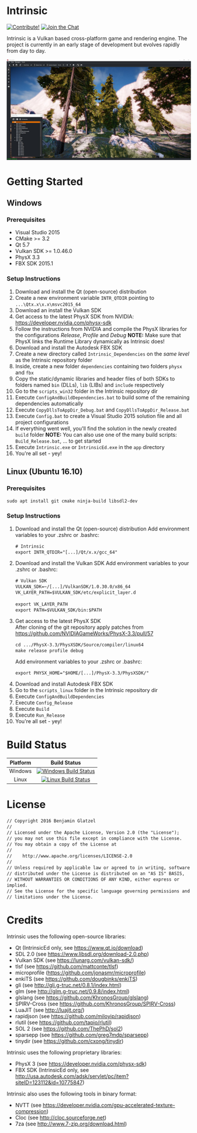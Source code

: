 # Intrinsic

[![Contribute!](https://img.shields.io/badge/contributions-welcome-brightgreen.svg?style=flat)](https://github.com/begla/Intrinsic/issues) [![Join the Chat](https://badges.gitter.im/Join%20Chat.svg)](https://gitter.im/Intrinsic-Engine/Lobby?utm_source=badge&utm_medium=badge&utm_campaign=pr-badge&utm_content=badge)

Intrinsic is a Vulkan based cross-platform game and rendering engine. The project is currently in an early stage of development but evolves rapidly from day to day.

![Intrinsic](media/screenshot_0.jpg)

# Getting Started

## Windows

### Prerequisites

* Visual Studio 2015
* CMake >= 3.2
* Qt 5.7
* Vulkan SDK >= 1.0.46.0
* PhysX 3.3
* FBX SDK 2015.1

### Setup Instructions

1. Download and install the Qt (open-source) distribution
2. Create a new environment variable `INTR_QTDIR` pointing to `...\Qtx.x\x.x\msvc2015_64`
3. Download an install the Vulkan SDK
4. Get access to the latest PhysX SDK from NVIDIA: https://developer.nvidia.com/physx-sdk
5. Follow the instructions from NVIDIA and compile the PhysX libraries for the configurations *Release*, *Profile* and *Debug*
**NOTE:** Make sure that PhysX links the Runtime Library dynamically as Intrinsic does! 
6. Download and install the Autodesk FBX SDK
7. Create a new directory called `Intrinsic_Dependencies` on the _same level_ as the Intrinsic repository folder
8. Inside, create a new folder `dependencies` containing two folders `physx` and `fbx`
9. Copy the static/dynamic libraries and header files of both SDKs to folders named `bin` (DLLs), `lib` (LIBs) and `include` respectively
10. Go to the `scripts_win32` folder in the Intrinsic repository dir
11. Execute `ConfigAndBuildDependencies.bat` to build some of the remaining dependencies automatically
12. Execute `CopyDllsToAppDir_Debug.bat` and `CopyDllsToAppDir_Release.bat`
13. Execute `Config.bat` to create a Visual Studio 2015 solution file and all project configurations
14. If everything went well, you'll find the solution in the newly created `build` folder
**NOTE:** You can also use one of the many build scripts: `Build_Release.bat`, ... to get started
15. Execute `Intrinsic.exe` or `IntrinsicEd.exe` in the `app` directory
16. You're all set - yey!

## Linux (Ubuntu 16.10)

### Prerequisites

```
sudo apt install git cmake ninja-build libsdl2-dev
```

### Setup Instructions

1. Download and install the Qt (open-source) distribution
   Add environment variables to your .zshrc or .bashrc:
   ```
   # Intrinsic  
   export INTR_QTDIR="[...]/Qt/x.x/gcc_64"
   ```
2. Download and install the Vulkan SDK
    Add environment variables to your .zshrc or .bashrc:
    ```
    # Vulkan SDK  
    VULKAN_SDK=~/[...]/VulkanSDK/1.0.30.0/x86_64  
    VK_LAYER_PATH=$VULKAN_SDK/etc/explicit_layer.d  

    export VK_LAYER_PATH  
    export PATH=$VULKAN_SDK/bin:$PATH
    ```
3. Get access to the latest PhysX SDK  
   After cloning of the git repository apply patches from https://github.com/NVIDIAGameWorks/PhysX-3.3/pull/57
   ```
   cd .../PhysX-3.3/PhysXSDK/Source/compiler/linux64  
   make release profile debug  
   ```
   Add environment variables to your .zshrc or .bashrc:
   ```
   export PHYSX_HOME="$HOME/[...]/PhysX-3.3/PhysXSDK/"
   ```
4. Download and install Autodesk FBX SDK  
5. Go to the `scripts_linux` folder in the Intrinsic repository dir
6. Execute `ConfigAndBuildDependencies`
7. Execute `Config_Release`
8. Execute `Build`
9. Execute `Run_Release`
10. You're all set - yey!

# Build Status

| Platform | Build Status |
|:--------:|:------------:|
| Windows  | [![Windows Build Status](https://ci.appveyor.com/api/projects/status/eevcf6gfm77309ud?svg=true)](https://ci.appveyor.com/project/begla/intrinsic) |
| Linux    |  [![Linux Build Status](https://travis-ci.org/begla/Intrinsic.svg?branch=master)](https://travis-ci.org/begla/Intrinsic) |

# License

```
// Copyright 2016 Benjamin Glatzel
//
// Licensed under the Apache License, Version 2.0 (the "License");
// you may not use this file except in compliance with the License.
// You may obtain a copy of the License at
//
//    http://www.apache.org/licenses/LICENSE-2.0
//
// Unless required by applicable law or agreed to in writing, software
// distributed under the License is distributed on an "AS IS" BASIS,
// WITHOUT WARRANTIES OR CONDITIONS OF ANY KIND, either express or implied.
// See the License for the specific language governing permissions and
// limitations under the License.
```

# Credits

Intrinsic uses the following open-source libraries:

* Qt (IntrinsicEd only, see https://www.qt.io/download)
* SDL 2.0 (see https://www.libsdl.org/download-2.0.php)
* Vulkan SDK (see https://lunarg.com/vulkan-sdk/)
* tlsf (see https://github.com/mattconte/tlsf)
* microprofile (https://github.com/jonasmr/microprofile)
* enkiTS (see https://github.com/dougbinks/enkiTS)
* gli (see http://gli.g-truc.net/0.8.1/index.html)
* glm (see http://glm.g-truc.net/0.9.8/index.html)
* glslang (see https://github.com/KhronosGroup/glslang)
* SPIRV-Cross (see https://github.com/KhronosGroup/SPIRV-Cross)
* LuaJIT (see http://luajit.org/)
* rapidjson (see https://github.com/miloyip/rapidjson)
* rlutil (see https://github.com/tapio/rlutil)
* SOL 2 (see https://github.com/ThePhD/sol2)
* sparsepp (see https://github.com/greg7mdp/sparsepp)
* tinydir (see https://github.com/cxong/tinydir)

Intrinsic uses the following proprietary libraries:

* PhysX 3 (see https://developer.nvidia.com/physx-sdk)
* FBX SDK (IntrinsicEd only, see http://usa.autodesk.com/adsk/servlet/pc/item?siteID=123112&id=10775847)

Intrinsic also uses the following tools in binary format:

* NVTT (see https://developer.nvidia.com/gpu-accelerated-texture-compression)
* Cloc (see http://cloc.sourceforge.net)
* 7za (see http://www.7-zip.org/download.html)
